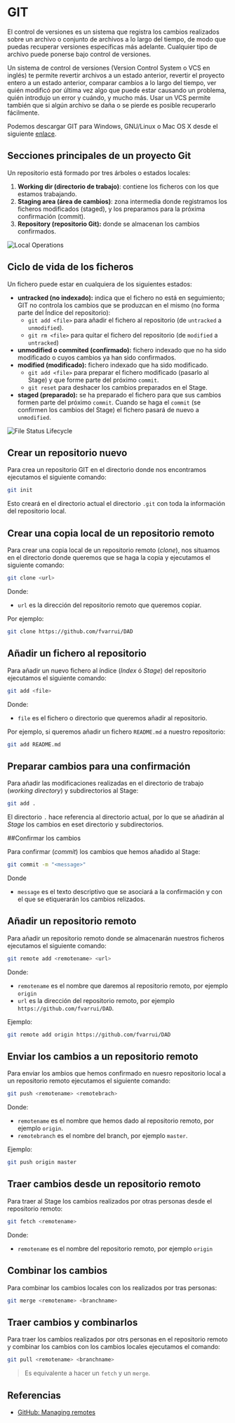 # GIT

El control de versiones es un sistema que registra los cambios realizados sobre un archivo o conjunto de archivos a lo largo del tiempo, de modo que puedas recuperar versiones específicas más adelante. Cualquier tipo de archivo puede ponerse bajo control de versiones.

Un sistema de control de versiones (Version Control System o VCS en inglés) te permite revertir archivos a un estado anterior, revertir el proyecto entero a un estado anterior, comparar cambios a lo largo del tiempo, ver quién modificó por última vez algo que puede estar causando un problema, quién introdujo un error y cuándo, y mucho más. Usar un VCS permite también que si algún archivo se daña o se pierde es posible recuperarlo fácilmente.

Podemos descargar GIT para Windows, GNU/Linux o Mac OS X desde el siguiente [enlace](https://git-scm.com/download).

## Secciones principales de un proyecto Git

Un repositorio está formado por tres árboles o estados locales:

1. **Working dir (directorio de trabajo)**: contiene los ficheros con los que estamos trabajando.
2. **Staging area (área de cambios)**: zona intermedia donde registramos los ficheros modificados (staged), y los preparamos para la próxima confirmación (commit).
3. **Repository (repositorio Git):** donde se almacenan los cambios confirmados.

![Local Operations](imagenes/git-local-operations.png)

## Ciclo de vida de los ficheros 

Un fichero puede estar en cualquiera de los siguientes estados:

- **untracked (no indexado):** indica que el fichero no está en seguimiento; GIT no controla los cambios que se produzcan en el mismo (no forma parte del Índice del repositorio):
  - `git add <file>` para añadir el fichero al repositorio (de `untracked` a `unmodified`).
  - `git rm <file>` para quitar el fichero del repositorio (de `modified` a `untracked`)
- **unmodified o commited (confirmado):** fichero indexado que no ha sido modificado o cuyos cambios ya han sido confirmados.
- **modified (modificado):** fichero indexado que ha sido modificado.
  - `git add <file>` para preparar el fichero modificado (pasarlo al Stage) y que forme parte del próximo `commit`.
  - `git reset` para deshacer los cambios preparados en el Stage.
- **staged (preparado):** se ha preparado el fichero para que sus cambios formen parte del próximo `commit`. Cuando se haga el `commit` (se confirmen los cambios del Stage) el fichero pasará de nuevo a `unmodified`.

![File Status Lifecycle](imagenes/git-file-status-lifecycle.png)

## Crear un repositorio nuevo

Para crea un repositorio GIT en el directorio donde nos encontramos ejecutamos el siguiente comando:

```bash
git init
```

Esto creará en el directorio actual el directorio `.git` con toda la información del repositorio local.

## Crear una copia local de un repositorio remoto

Para crear una copia local de un repositorio remoto (*clone*), nos situamos en el directorio donde queremos que se haga la copia y ejecutamos el siguiente comando:

```bash
git clone <url>
```

Donde:

* `url` es la dirección del repositorio remoto que queremos copiar.

Por ejemplo:

```bash
git clone https://github.com/fvarrui/DAD
```

## Añadir un fichero al repositorio

Para añadir un nuevo fichero al índice (*Index* ó *Stage*) del repositorio ejecutamos el siguiente comando:

```bash
git add <file>
```

Donde:

* `file` es el fichero o directorio que queremos añadir al repositorio.

Por ejemplo, si queremos añadir un fichero `README.md` a nuestro repositorio:

```bash
git add README.md
```

## Preparar cambios para una confirmación

Para añadir las modificaciones realizadas en el directorio de trabajo (*working directory*) y subdirectorios al Stage:

```bash
git add .
```

El directorio `.` hace referencia al directorio actual, por lo que se añadirán al *Stage* los cambios en eset directorio y subdirectorios.

##Confirmar los cambios

Para confirmar (*commit*) los cambios que hemos añadido al Stage:

```bash
git commit -m "<message>"
```

Donde

* `message` es el texto descriptivo que se asociará a la confirmación y con el que se etiquerarán los cambios relizados.

## Añadir un repositorio remoto

Para añadir un repositorio remoto donde se almacenarán nuestros ficheros ejecutamos el siguiente comando:

```bash
git remote add <remotename> <url>
```

Donde:

* `remotename` es el nombre que daremos al repositorio remoto, por ejemplo `origin`
* `url` es la dirección del repositorio remoto, por ejemplo `https://github.com/fvarrui/DAD`.

Ejemplo:

```bash
git remote add origin https://github.com/fvarrui/DAD
```

## Enviar los cambios a un repositorio remoto

Para enviar los ambios que hemos confirmado en nuesro repositorio local a un repositorio remoto ejecutamos el siguiente comando:

```bash
git push <remotename> <remotebrach>
```

Donde:

* `remotename` es el nombre que hemos dado al repositorio remoto, por ejemplo `origin`.
* `remotebranch` es el nombre del branch, por ejemplo `master`.

Ejemplo:

```bash
git push origin master
```

## Traer cambios desde un repositorio remoto

Para traer al Stage los cambios realizados por otras personas desde el repositorio remoto:

```bash
git fetch <remotename>
```

Donde:

- `remotename` es el nombre del repositorio remoto, por ejemplo `origin`


## Combinar los cambios

Para combinar los cambios locales con los realizados por tras personas:

```bash
git merge <remotename> <branchname>
```

## Traer cambios y combinarlos

Para traer los cambios realizados por otrs personas en el repositorio remoto y combinar los cambios con los cambios locales ejecutamos el comando:

```bash
git pull <remotename> <branchname>
```

> Es equivalente a hacer un `fetch` y un `merge`.

## Referencias

* [GitHub: Managing remotes](https://help.github.com/categories/managing-remotes/)



